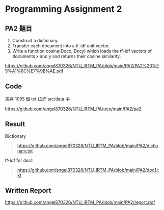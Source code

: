 # Programming Assignment 2

## PA2 題目

1. Construct a dictionary.
2. Transfer each document into a tf-idf unit vector.
3. Write a function cosine(Docx, Docy) which loads the tf-idf vectors of documents x and y and returns their cosine similarity.


https://github.com/angel870326/NTU_IRTM_PA/blob/main/PA2/PA2%20%E9%A1%8C%E7%9B%AE.pdf


## Code
需將 1095 個 txt 拉進 src/data 中


https://github.com/angel870326/NTU_IRTM_PA/tree/main/PA2/pa2


## Result
Dictionary

>https://github.com/angel870326/NTU_IRTM_PA/blob/main/PA2/dictionary.txt

tf-idf for doc1

>https://github.com/angel870326/NTU_IRTM_PA/blob/main/PA2/doc1.txt


## Written Report
https://github.com/angel870326/NTU_IRTM_PA/blob/main/PA2/report.pdf
